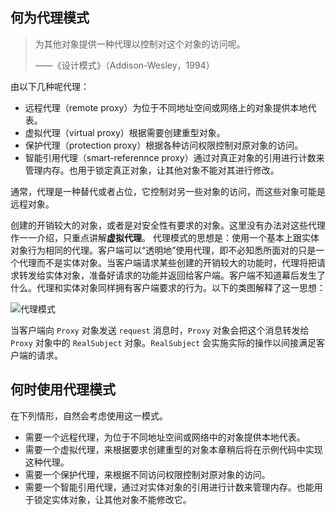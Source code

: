 ## 何为代理模式

> 为其他对象提供一种代理以控制对这个对象的访问呢。
>
> ——《设计模式》（Addison-Wesley，1994）

由以下几种呢代理：

* 远程代理（remote proxy）为位于不同地址空间或网络上的对象提供本地代表。
* 虚拟代理（virtual proxy）根据需要创建重型对象。
* 保护代理（protection proxy）根据各种访问权限控制对原对象的访问。
* 智能引用代理（smart-referennce proxy）通过对真正对象的引用进行计数来管理内存。也用于锁定真正对象，让其他对象不能对其进行修改。

通常，代理是一种替代或者占位，它控制对另一些对象的访问，而这些对象可能是远程对象。

创建的开销较大的对象，或者是对安全性有要求的对象。这里没有办法对这些代理作一一介绍，只重点讲解**虚拟代理**。
代理模式的思想是：使用一个基本上跟实体对象行为相同的代理。客户端可以“透明地”使用代理，即不必知悉所面对的只是一个代理而不是实体对象。当客户端请求某些创建的开销较大的功能时，代理将把请求转发给实体对象，准备好请求的功能并返回给客户端。客户端不知道幕后发生了什么。代理和实体对象同样拥有客户端要求的行为。以下的类图解释了这一思想：

![代理模式](https://blog-andy0570-1256077835.cos.ap-shanghai.myqcloud.com/site_Images/031039.png)

当客户端向 `Proxy` 对象发送 `request` 消息时，`Proxy` 对象会把这个消息转发给 `Proxy` 对象中的 `RealSubject` 对象。`RealSubject` 会实施实际的操作以间接满足客户端的请求。



## 何时使用代理模式

在下列情形，自然会考虑使用这一模式。
* 需要一个远程代理，为位于不同地址空间或网络中的对象提供本地代表。
* 需要一个虚拟代理，来根据要求创建重型的对象本章稍后将在示例代码中实现这种代理。
* 需要一个保护代理，来根据不同访问权限控制对原对象的访问。
* 需要一个智能引用代理，通过对实体对象的引用进行计数来管理内存。也能用于锁定实体对象，让其他对象不能修改它。

